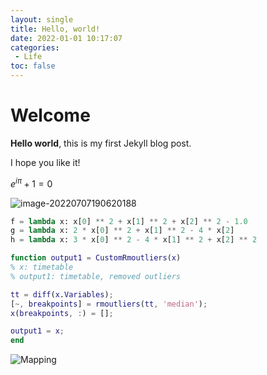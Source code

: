 ```yaml
---
layout: single
title: Hello, world!
date: 2022-01-01 10:17:07
categories: 
 - Life
toc: false
---
```


# Welcome

**Hello world**, this is my first Jekyll blog post.

I hope you like it!



$e^{i\pi}+1=0$

![image-20220707190620188](https://blogimages-1309804558.cos.ap-nanjing.myqcloud.com/imgpersonal/image-20220707190620188.png)



```python
f = lambda x: x[0] ** 2 + x[1] ** 2 + x[2] ** 2 - 1.0
g = lambda x: 2 * x[0] ** 2 + x[1] ** 2 - 4 * x[2]
h = lambda x: 3 * x[0] ** 2 - 4 * x[1] ** 2 + x[2] ** 2
```





```matlab
function output1 = CustomRmoutliers(x)
% x: timetable
% output1: timetable, removed outliers

tt = diff(x.Variables);
[~, breakpoints] = rmoutliers(tt, 'median');
x(breakpoints, :) = [];

output1 = x;
end
```



![Mapping](https://blogimages-1309804558.cos.ap-nanjing.myqcloud.com/imgpersonal/Mapping.gif)
